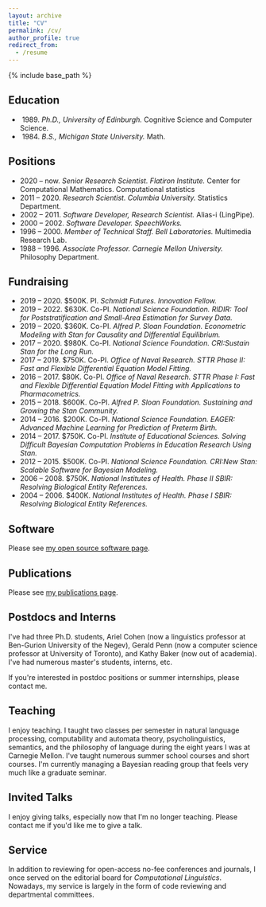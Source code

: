 ```yaml
---
layout: archive
title: "CV"
permalink: /cv/
author_profile: true
redirect_from:
  - /resume
---
```


{% include base_path %}

## Education

* &nbsp;1989. *Ph.D., University of Edinburgh.*  Cognitive Science and
Computer Science.
* &nbsp;1984. *B.S., Michigan State University.* Math.


## Positions

* 2020 – now. *Senior Research Scientist. Flatiron Institute.* Center for
  Computational Mathematics.  Computational statistics
* 2011 – 2020.  *Research Scientist. Columbia University.* Statistics Department.
* 2002 – 2011. *Software Developer, Research Scientist.* Alias-i (LingPipe).
* 2000 – 2002. *Software Developer. SpeechWorks.*
* 1996 – 2000. *Member of Technical Staff. Bell Laboratories.* Multimedia
Research Lab.
* 1988 – 1996. *Associate Professor.  Carnegie Mellon
  University.*  Philosophy Department.


## Fundraising
* 2019 – 2020. $500K. PI. *Schmidt Futures. Innovation Fellow.*
* 2019 – 2022. $630K. Co-PI.  *National Science Foundation. RIDIR: Tool for Poststratification and Small-Area Estimation for Survey Data.*
* 2019 – 2020. $360K. Co-PI. *Alfred P. Sloan Foundation. Econometric Modeling with Stan for Causality and Differential Equilibrium.*
* 2017 – 2020. $980K. Co-PI. *National Science Foundation. CRI:Sustain Stan for the
  Long Run.*
* 2017 – 2019. $750K. Co-PI. *Office of Naval Research. STTR Phase II: Fast and Flexible Differential Equation Model Fitting.*
* 2016 – 2017. $80K. Co-PI. *Office of Naval Research. STTR Phase I: Fast
  and Flexible Differential Equation Model Fitting with Applications to Pharmacometrics.*
* 2015 – 2018. $600K. Co-PI. *Alfred P. Sloan Foundation. Sustaining and Growing the Stan Community.*
* 2014 – 2016. $200K. Co-PI. *National Science Foundation.  EAGER: Advanced Machine Learning for Prediction of Preterm Birth.*
* 2014 – 2017. $750K. Co-PI. *Institute of Educational Sciences. Solving
Difficult Bayesian Computation Problems in Education Research Using Stan.*
* 2012 – 2015. $500K. Co-PI. *National Science Foundation. CRI:New Stan: Scalable Software for Bayesian Modeling.*
* 2006 – 2008. $750K. *National Institutes of Health.  Phase II SBIR: Resolving Biological Entity References.*
* 2004 – 2006. $400K. *National Institutes of Health. Phase I SBIR:
Resolving Biological Entity References.*

## Software

Please see [my open source software page](../software/).

## Publications

Please see [my publications page](../pubs/).

## Postdocs and Interns

I've had three Ph.D. students, Ariel Cohen (now a linguistics
professor at Ben-Gurion University of the Negev), Gerald Penn (now a computer
science professor at University of Toronto), and Kathy Baker (now out
of academia).  I've had numerous master's students, interns, etc.

If you're interested in postdoc positions or summer internships,
please contact me.

## Teaching

I enjoy teaching.  I taught two classes per semester in natural
language processing, computability and automata theory,
psycholinguistics, semantics, and the philosophy of language during
the eight years I was at Carnegie Mellon.  I've taught numerous summer
school courses and short courses.  I'm currently managing a Bayesian
reading group that feels very much like a graduate seminar.

## Invited Talks

I enjoy giving talks, especially now that I'm no longer
teaching.  Please contact me if you'd like me to give a talk.


## Service

In addition to reviewing for open-access no-fee conferences and
journals, I once served on the editorial board for *Computational
Linguistics*.  Nowadays, my service is largely in the form of code
reviewing and departmental committees.
